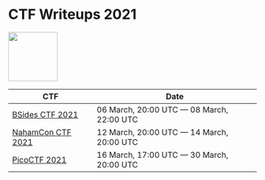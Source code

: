 # CTF Writeups 2021

<a href="https://ctftime.org/"><img src="https://ctftime.org/static/images/ct/logo.svg" width=100></a>

|CTF|Date|
|-|-|
| [BSides CTF 2021](BSidesSF-CTF) | 06 March, 20:00 UTC — 08 March, 22:00 UTC |
| [NahamCon CTF 2021](NahamCon-CTF) | 12 March, 20:00 UTC — 14 March, 20:00 UTC |
| [PicoCTF 2021](PicoCTF) | 16 March, 17:00 UTC — 30 March, 20:00 UTC |
